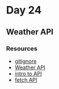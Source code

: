 # Day 24

## Weather API

### Resources 

- [gitignore](https://git-scm.com/docs/gitignore)
- [Weather API](https://www.weatherapi.com/docs/)
- [intro to API](https://developer.mozilla.org/en-US/docs/Learn/JavaScript/Client-side_web_APIs/Introduction)
- [fetch API](https://developer.mozilla.org/en-US/docs/Web/API/Fetch_API)
